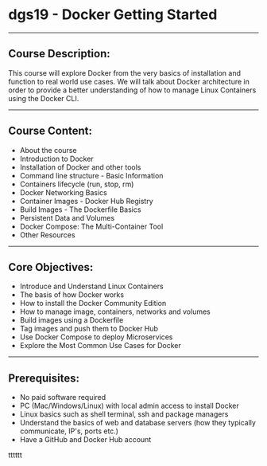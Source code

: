 # dgs19 - Docker Getting Started 

---

## Course Description:
This course will explore Docker from the very basics of installation and function to real world use cases. 
We will talk about Docker architecture in order to provide a better understanding of how to manage Linux Containers using the Docker CLI. 

---

## Course Content:
- About the course
- Introduction to Docker
- Installation of Docker and other tools
- Command line structure - Basic Information
- Containers lifecycle (run, stop, rm)
- Docker Networking Basics
- Container Images - Docker Hub Registry
- Build Images - The Dockerfile Basics
- Persistent Data and Volumes
- Docker Compose: The Multi-Container Tool
- Other Resources

---

## Core Objectives:
- Introduce and Understand Linux Containers
- The basis of how Docker works
- How to install the Docker Community Edition
- How to manage image, containers, networks and volumes
- Build images using a Dockerfile
- Tag images and push them to Docker Hub
- Use Docker Compose to deploy Microservices
- Explore the Most Common Use Cases for Docker

---
## Prerequisites:
- No paid software required
- PC (Mac/Windows/Linux) with local admin access to install Docker
- Linux basics such as shell terminal, ssh and package managers
- Understand the basics of web and database servers (how they typically communicate, IP's, ports etc.)
- Have a GitHub and Docker Hub account

tttttt
